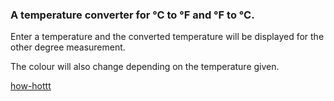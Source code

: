 ### A temperature converter for °C to °F and °F to °C.

Enter a temperature and the converted temperature will be displayed for the other degree measurement.

The colour will also change depending on the temperature given.

[how-hottt](https://jleeisme.github.io/how-hottt/)